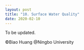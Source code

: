 ```yaml
---
layout: post
title: "10. Surface Water Quality"
date: 2020-02-10
---
```


To be updated.

©Biao Huang @Ningbo University

